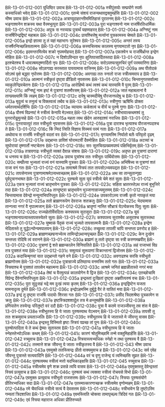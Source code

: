 BR-13-01-012-001	युधिष्ठिर उवाच
BR-13-01-012-001a	स्त्रीपुंसयोः सम्प्रयोगे स्पर्शः कस्याधिको भवेत्
BR-13-01-012-001c	एतन्मे संशयं राजन्यथावद्वक्तुमर्हसि
BR-13-01-012-002	भीष्म उवाच
BR-13-01-012-002a	अत्राप्युदाहरन्तीममितिहासं पुरातनम्
BR-13-01-012-002c	भङ्गाश्वनेन शक्रस्य यथा वैरमभूत्पुरा
BR-13-01-012-003a	पुरा भङ्गाश्वनो नाम राजर्षिरतिधार्मिकः
BR-13-01-012-003c	अपुत्रः स नरव्याघ्र पुत्रार्थं यज्ञमाहरत्
BR-13-01-012-004a	अग्निष्टुं नाम राजर्षिरिन्द्रद्विष्टं महाबलः
BR-13-01-012-004c	प्रायश्चित्तेषु मर्त्यानां पुत्रकामस्य चेष्यते
BR-13-01-012-005a	इन्द्रो ज्ञात्वा तु तं यज्ञं महाभागः सुरेश्वरः
BR-13-01-012-005c	अन्तरं तस्य राजर्षेरन्विच्छन्नियतात्मनः
BR-13-01-012-006a	कस्यचित्त्वथ कालस्य मृगयामटतो नृप
BR-13-01-012-006c	इदमन्तरमित्येव शक्रो नृपममोहयत्
BR-13-01-012-007a	एकाश्वेन च राजर्षिर्भ्रान्त इन्द्रेण मोहितः
BR-13-01-012-007c	न दिशोऽविन्दत नृपः क्षुत्पिपासार्दितस्तदा
BR-13-01-012-008a	इतश्चेतश्च वै धावञ्श्रमतृष्णार्दितो नृपः
BR-13-01-012-008c	सरोऽपश्यत्सुरुचिरं पूर्णं परमवारिणा
BR-13-01-012-008e	सोऽवगाह्य सरस्तात पाययामास वाजिनम्
BR-13-01-012-009a	अथ पीतोदकं सोऽश्वं वृक्षे बद्ध्वा नृपोत्तमः
BR-13-01-012-009c	अवगाह्य ततः स्नातो राजा स्त्रीत्वमवाप ह
BR-13-01-012-010a	आत्मानं स्त्रीकृतं दृष्ट्वा व्रीडितो नृपसत्तमः
BR-13-01-012-010c	चिन्तानुगतसर्वात्मा व्याकुलेन्द्रियचेतनः
BR-13-01-012-011a	आरोहिष्ये कथं त्वश्वं कथं यास्यामि वै पुरम्
BR-13-01-012-011c	अग्निष्टुं नाम इष्टं मे पुत्राणां शतमौरसम्
BR-13-01-012-012a	जातं महाबलानां वै तान्प्रवक्ष्यामि किं त्वहम्
BR-13-01-012-012c	दारेषु चास्मदीयेषु पौरजानपदेषु च
BR-13-01-012-013a	मृदुत्वं च तनुत्वं च विक्लवत्वं तथैव च
BR-13-01-012-013c	स्त्रीगुणा ऋषिभिः प्रोक्ता धर्मतत्त्वार्थदर्शिभिः
BR-13-01-012-013e	व्यायामः कर्कशत्वं च वीर्यं च पुरुषे गुणाः
BR-13-01-012-014a	पौरुषं विप्रनष्टं मे स्त्रीत्वं केनापि मेऽभवत्
BR-13-01-012-014c	स्त्रीभावात्कथमश्वं तु पुनरारोढुमुत्सहे
BR-13-01-012-015a	महता त्वथ खेदेन आरुह्याश्वं नराधिपः
BR-13-01-012-015c	पुनरायात्पुरं तात स्त्रीभूतो नृपसत्तम
BR-13-01-012-016a	पुत्रा दाराश्च भृत्याश्च पौरजानपदाश्च ते
BR-13-01-012-016c	किं न्विदं त्विति विज्ञाय विस्मयं परमं गताः
BR-13-01-012-017a	अथोवाच स राजर्षिः स्त्रीभूतो वदतां वरः
BR-13-01-012-017c	मृगयामस्मि निर्यातो बलैः परिवृतो दृढम्
BR-13-01-012-017e	उद्भ्रान्तः प्राविशं घोरामटवीं दैवमोहितः
BR-13-01-012-018a	अटव्यां च सुघोरायां तृष्णार्तो नष्टचेतनः
BR-13-01-012-018c	सरः सुरुचिरप्रख्यमपश्यं पक्षिभिर्वृतम्
BR-13-01-012-019a	तत्रावगाढः स्त्रीभूतो व्यक्तं दैवान्न संशयः
BR-13-01-012-019c	अतृप्त इव पुत्राणां दाराणां च धनस्य च
BR-13-01-012-020a	उवाच पुत्रांश्च ततः स्त्रीभूतः पार्थिवोत्तमः
BR-13-01-012-020c	सम्प्रीत्या भुज्यतां राज्यं वनं यास्यामि पुत्रकाः
BR-13-01-012-020e	अभिषिच्य स पुत्राणां शतं राजा वनं गतः
BR-13-01-012-021a	तामाश्रमे स्त्रियं तात तापसोऽभ्यवपद्यत
BR-13-01-012-021c	तापसेनास्य पुत्राणामाश्रमेऽप्यभवच्छतम्
BR-13-01-012-022a	अथ सा तान्सुतान्गृह्य पूर्वपुत्रानभाषत
BR-13-01-012-022c	पुरुषत्वे सुता यूयं स्त्रीत्वे चेमे शतं सुताः
BR-13-01-012-023a	एकत्र भुज्यतां राज्यं भ्रातृभावेन पुत्रकाः
BR-13-01-012-023c	सहिता भ्रातरस्तेऽथ राज्यं बुभुजिरे तदा
BR-13-01-012-024a	तान्दृष्ट्वा भ्रातृभावेन भुञ्जानान्राज्यमुत्तमम्
BR-13-01-012-024c	चिन्तयामास देवेन्द्रो मन्युनाभिपरिप्लुतः
BR-13-01-012-024e	उपकारोऽस्य राजर्षेः कृतो नापकृतं मया
BR-13-01-012-025a	ततो ब्राह्मणरूपेण देवराजः शतक्रतुः
BR-13-01-012-025c	भेदयामास तान्गत्वा नगरं वै नृपात्मजान्
BR-13-01-012-026a	भ्रातॄणां नास्ति सौभ्रात्रं येऽप्येकस्य पितुः सुताः
BR-13-01-012-026c	राज्यहेतोर्विवदिताः कश्यपस्य सुरासुराः
BR-13-01-012-027a	यूयं भङ्गाश्वनापत्यास्तापसस्येतरे सुताः
BR-13-01-012-027c	कश्यपस्य सुराश्चैव असुराश्च सुतास्तथा
BR-13-01-012-027e	युष्माकं पैतृकं राज्यं भुज्यते तापसात्मजैः
BR-13-01-012-028a	इन्द्रेण भेदितास्ते तु युद्धेऽन्योन्यमपातयन्
BR-13-01-012-028c	तच्छ्रुत्वा तापसी चापि सन्तप्ता प्ररुरोद ह
BR-13-01-012-029a	ब्राह्मणच्छद्मनाभ्येत्य तामिन्द्रोऽथान्वपृच्छत
BR-13-01-012-029c	केन दुःखेन सन्तप्ता रोदिषि त्वं वरानने
BR-13-01-012-030a	ब्राह्मणं तु ततो दृष्ट्वा सा स्त्री करुणमब्रवीत्
BR-13-01-012-030c	पुत्राणां द्वे शते ब्रह्मन्कालेन विनिपातिते
BR-13-01-012-031a	अहं राजाभवं विप्र तत्र पुत्रशतं मया
BR-13-01-012-031c	समुत्पन्नं सुरूपाणां विक्रान्तानां द्विजोत्तम
BR-13-01-012-032a	कदाचिन्मृगयां यात उद्भ्रान्तो गहने वने
BR-13-01-012-032c	अवगाढश्च सरसि स्त्रीभूतो ब्राह्मणोत्तम
BR-13-01-012-032e	पुत्रान्राज्ये प्रतिष्ठाप्य वनमस्मि ततो गतः
BR-13-01-012-033a	स्त्रियाश्च मे पुत्रशतं तापसेन महात्मना
BR-13-01-012-033c	आश्रमे जनितं ब्रह्मन्नीतास्ते नगरं मया
BR-13-01-012-034a	तेषां च वैरमुत्पन्नं कालयोगेन वै द्विज
BR-13-01-012-034c	एतच्छोचामि विप्रेन्द्र दैवेनाभिपरिप्लुता
BR-13-01-012-035a	इन्द्रस्तां दुःखितां दृष्ट्वा अब्रवीत्परुषं वचः
BR-13-01-012-035c	पुरा सुदुःसहं भद्रे मम दुःखं त्वया कृतम्
BR-13-01-012-036a	इन्द्रद्विष्टेन यजता मामनादृत्य दुर्मते
BR-13-01-012-036c	इन्द्रोऽहमस्मि दुर्बुद्धे वैरं ते यातितं मया
BR-13-01-012-037a	इन्द्रं तु दृष्ट्वा राजर्षिः पादयोः शिरसा गतः
BR-13-01-012-037c	प्रसीद त्रिदशश्रेष्ठ पुत्रकामेन स क्रतुः
BR-13-01-012-037e	इष्टस्त्रिदशशार्दूल तत्र मे क्षन्तुमर्हसि
BR-13-01-012-038a	प्रणिपातेन तस्येन्द्रः परितुष्टो वरं ददौ
BR-13-01-012-038c	पुत्रा वै कतमे राजञ्जीवन्तु तव शंस मे
BR-13-01-012-038e	स्त्रीभूतस्य हि ये जाताः पुरुषस्याथ येऽभवन्
BR-13-01-012-039a	तापसी तु ततः शक्रमुवाच प्रयताञ्जलिः
BR-13-01-012-039c	स्त्रीभूतस्य हि ये जातास्ते मे जीवन्तु वासव
BR-13-01-012-040a	इन्द्रस्तु विस्मितो हृष्टः स्त्रियं पप्रच्छ तां पुनः
BR-13-01-012-040c	पुरुषोत्पादिता ये ते कथं द्वेष्याः सुतास्तव
BR-13-01-012-041a	स्त्रीभूतस्य हि ये जाताः स्नेहस्तेभ्योऽधिकः कथम्
BR-13-01-012-041c	कारणं श्रोतुमिच्छामि तन्मे वक्तुमिहार्हसि
BR-13-01-012-042	स्त्र्युवाच
BR-13-01-012-042a	स्त्रियास्त्वभ्यधिकः स्नेहो न तथा पुरुषस्य वै
BR-13-01-012-042c	तस्मात्ते शक्र जीवन्तु ये जाताः स्त्रीकृतस्य वै
BR-13-01-012-043	भीष्म उवाच
BR-13-01-012-043a	एवमुक्ते ततस्त्विन्द्रः प्रीतो वाक्यमुवाच ह
BR-13-01-012-043c	सर्व एवेह जीवन्तु पुत्रास्ते सत्यवादिनि
BR-13-01-012-044a	वरं च वृणु राजेन्द्र यं त्वमिच्छसि सुव्रत
BR-13-01-012-044c	पुरुषत्वमथ स्त्रीत्वं मत्तो यदभिकाङ्क्षसि
BR-13-01-012-045	स्त्र्युवाच
BR-13-01-012-045a	स्त्रीत्वमेव वृणे शक्र प्रसन्ने त्वयि वासव
BR-13-01-012-046a	एवमुक्तस्तु देवेन्द्रस्तां स्त्रियं प्रत्युवाच ह
BR-13-01-012-046c	पुरुषत्वं कथं त्यक्त्वा स्त्रीत्वं रोचयसे विभो
BR-13-01-012-047a	एवमुक्तः प्रत्युवाच स्त्रीभूतो राजसत्तमः
BR-13-01-012-047c	स्त्रियाः पुरुषसंयोगे प्रीतिरभ्यधिका सदा
BR-13-01-012-047e	एतस्मात्कारणाच्छक्र स्त्रीत्वमेव वृणोम्यहम्
BR-13-01-012-048a	रमे चैवाधिकं स्त्रीत्वे सत्यं वै देवसत्तम
BR-13-01-012-048c	स्त्रीभावेन हि तुष्टोऽस्मि गम्यतां त्रिदशाधिप
BR-13-01-012-049a	एवमस्त्विति चोक्त्वा तामापृच्छ्य त्रिदिवं गतः
BR-13-01-012-049c	एवं स्त्रिया महाराज अधिका प्रीतिरुच्यते
